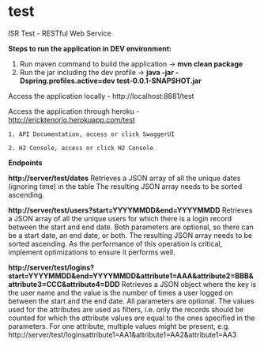 # test
ISR Test - RESTful Web Service

<b>Steps to run the application in DEV environment:</b>
1. Run maven command to build the application -> <b>mvn clean package</b>
2. Run the jar including the dev profile -> <b>java -jar -Dspring.profiles.active=dev test-0.0.1-SNAPSHOT.jar</b>

Access the application locally - http://localhost:8881/test

Access the application through heroku - http://ericktenorio.herokuapp.com/test

	1. API Documentation, access or click SwaggerUI
	
	2. H2 Console, access or click H2 Console
	
<b>Endpoints</b>

<b>http://server/test/dates</b>
	Retrieves a JSON array of all the unique dates (ignoring time) in the table
	The resulting JSON array needs to be sorted ascending.

<b>http://server/test/users?start=YYYYMMDD&end=YYYYMMDD</b>
	Retrieves a JSON array of all the unique users for which there is a login record between the start and end date.
	Both parameters are optional, so there can be a start date, an end date, or both.
	The resulting JSON array needs to be sorted ascending.
	As the performance of this operation is critical, implement optimizations to ensure it performs well.
	
<b>http://server/test/logins?start=YYYYMMDD&end=YYYYMMDD&attribute1=AAA&attribute2=BBB&attribute3=CCC&attribute4=DDD</b>
	Retrieves a JSON object where the key is the user name and the value is the number of times a user logged on between 	     the start and the end date. All parameters are optional. The values used for the attributes are used as filters, i.e. 	   only the records should be counted for which the attribute values are equal to the ones specified in the   	  parameters.
	For one attribute, multiple values might be present, e.g. http://server/test/loginsattribute1=AA1&attribute1=AA2&attribute1=AA3


